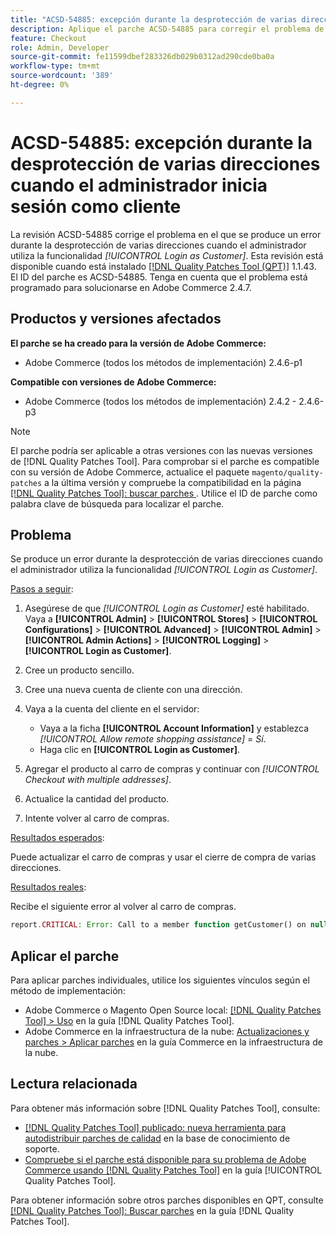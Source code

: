 ```yaml
---
title: "ACSD-54885: excepción durante la desprotección de varias direcciones cuando el administrador inicia sesión como cliente"
description: Aplique el parche ACSD-54885 para corregir el problema de Adobe Commerce en el que se produce un error durante la desprotección de varias direcciones cuando el administrador utiliza la funcionalidad *[!UICONTROL Login as Customer]*.
feature: Checkout
role: Admin, Developer
source-git-commit: fe11599dbef283326db029b0312ad290cde0ba0a
workflow-type: tm+mt
source-wordcount: '389'
ht-degree: 0%

---
```


# ACSD-54885: excepción durante la desprotección de varias direcciones cuando el administrador inicia sesión como cliente

La revisión ACSD-54885 corrige el problema en el que se produce un error durante la desprotección de varias direcciones cuando el administrador utiliza la funcionalidad *[!UICONTROL Login as Customer]*. Esta revisión está disponible cuando está instalado [[!DNL Quality Patches Tool (QPT)]](https://experienceleague.adobe.com/es/docs/commerce-knowledge-base/kb/announcements/commerce-announcements/magento-quality-patches-released-new-tool-to-self-serve-quality-patches) 1.1.43. El ID del parche es ACSD-54885. Tenga en cuenta que el problema está programado para solucionarse en Adobe Commerce 2.4.7.

## Productos y versiones afectados

**El parche se ha creado para la versión de Adobe Commerce:**

* Adobe Commerce (todos los métodos de implementación) 2.4.6-p1

**Compatible con versiones de Adobe Commerce:**

* Adobe Commerce (todos los métodos de implementación) 2.4.2 - 2.4.6-p3

>[!NOTE]
>
>El parche podría ser aplicable a otras versiones con las nuevas versiones de [!DNL Quality Patches Tool]. Para comprobar si el parche es compatible con su versión de Adobe Commerce, actualice el paquete `magento/quality-patches` a la última versión y compruebe la compatibilidad en la página [[!DNL Quality Patches Tool]: buscar parches ](https://experienceleague.adobe.com/tools/commerce-quality-patches/index.html?lang=es). Utilice el ID de parche como palabra clave de búsqueda para localizar el parche.

## Problema

Se produce un error durante la desprotección de varias direcciones cuando el administrador utiliza la funcionalidad *[!UICONTROL Login as Customer]*.

<u>Pasos a seguir</u>:

1. Asegúrese de que *[!UICONTROL Login as Customer]* esté habilitado. Vaya a **[!UICONTROL Admin]** > **[!UICONTROL Stores]** > **[!UICONTROL Configurations]** > **[!UICONTROL Advanced]** > **[!UICONTROL Admin]** > **[!UICONTROL Admin Actions]** > **[!UICONTROL Logging]** > **[!UICONTROL Login as Customer]**.
1. Cree un producto sencillo.
1. Cree una nueva cuenta de cliente con una dirección.
1. Vaya a la cuenta del cliente en el servidor:

   * Vaya a la ficha **[!UICONTROL Account Information]** y establezca *[!UICONTROL Allow remote shopping assistance]* = *Sí*.
   * Haga clic en **[!UICONTROL Login as Customer]**.

1. Agregar el producto al carro de compras y continuar con *[!UICONTROL Checkout with multiple addresses]*.
1. Actualice la cantidad del producto.
1. Intente volver al carro de compras.

<u>Resultados esperados</u>:

Puede actualizar el carro de compras y usar el cierre de compra de varias direcciones.

<u>Resultados reales</u>:

Recibe el siguiente error al volver al carro de compras.

```PHP
report.CRITICAL: Error: Call to a member function getCustomer() on null in magento2ee/app/code/Magento/LoginAsCustomerLogging/Observer/LogUpdateQtyObserver.php:88
```

## Aplicar el parche

Para aplicar parches individuales, utilice los siguientes vínculos según el método de implementación:

* Adobe Commerce o Magento Open Source local: [[!DNL Quality Patches Tool] > Uso](/help/tools/quality-patches-tool/usage.md) en la guía [!DNL Quality Patches Tool].
* Adobe Commerce en la infraestructura de la nube: [Actualizaciones y parches > Aplicar parches](https://experienceleague.adobe.com/docs/commerce-cloud-service/user-guide/develop/upgrade/apply-patches.html?lang=es) en la guía Commerce en la infraestructura de la nube.

## Lectura relacionada

Para obtener más información sobre [!DNL Quality Patches Tool], consulte:

* [[!DNL Quality Patches Tool] publicado: nueva herramienta para autodistribuir parches de calidad](https://experienceleague.adobe.com/es/docs/commerce-knowledge-base/kb/announcements/commerce-announcements/magento-quality-patches-released-new-tool-to-self-serve-quality-patches) en la base de conocimiento de soporte.
* [Compruebe si el parche está disponible para su problema de Adobe Commerce usando [!DNL Quality Patches Tool]](/help/tools/quality-patches-tool/patches-available-in-qpt/check-patch-for-magento-issue-with-magento-quality-patches.md) en la guía [!UICONTROL Quality Patches Tool].


Para obtener información sobre otros parches disponibles en QPT, consulte [[!DNL Quality Patches Tool]: Buscar parches](https://experienceleague.adobe.com/tools/commerce-quality-patches/index.html?lang=es) en la guía [!DNL Quality Patches Tool].
